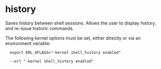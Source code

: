 # history

Saves history between shell sessions. Allows the user to display history, and re-issue historic commands.

The following kernel options must be set, either directly or via an environment variable:

      export ERL_AFLAGS="-kernel shell_history enabled"
    
      --erl "-kernel shell_history enabled"
